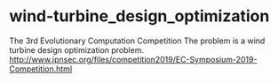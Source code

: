 # wind-turbine_design_optimization

The 3rd Evolutionary Computation Competition  The problem is a wind turbine design optimization problem.
http://www.jpnsec.org/files/competition2019/EC-Symposium-2019-Competition.html